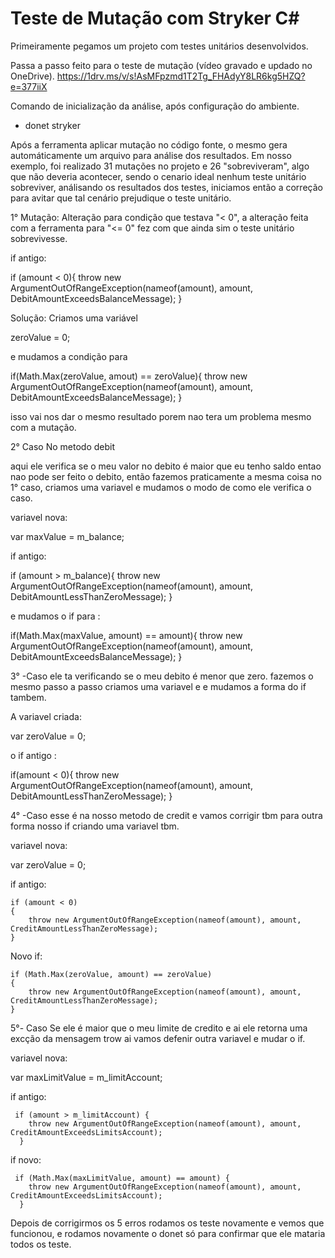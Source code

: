# Teste de Mutação com Stryker C#

Primeiramente pegamos um projeto com testes unitários desenvolvidos.

Passa a passo feito para o teste de mutação (vídeo gravado e updado no OneDrive).
https://1drv.ms/v/s!AsMFpzmd1T2Tg_FHAdyY8LR6kg5HZQ?e=377iiX

Comando de inicialização da análise, após configuração do ambiente.

* donet stryker

Após a ferramenta aplicar mutação no código fonte, o mesmo gera automáticamente um arquivo para análise dos resultados. Em nosso exemplo, foi realizado 31 mutações no projeto e 26 "sobreviveram", algo que não deveria acontecer, sendo o cenario ideal nenhum teste unitário sobreviver, análisando os resultados dos testes, iniciamos então a correção para avitar que tal cenário prejudique o teste unitário.

1° Mutação: Alteração para condição que testava "< 0", a alteração feita com a ferramenta para "<= 0" fez com que ainda sim o teste unitário sobrevivesse.

if antigo:

if (amount < 0){
      throw new ArgumentOutOfRangeException(nameof(amount), amount, DebitAmountExceedsBalanceMessage);
  }

Solução: Criamos uma variável 

zeroValue = 0;

e mudamos a condição para

if(Math.Max(zeroValue, amout) == zeroValue){
      throw new ArgumentOutOfRangeException(nameof(amount), amount, DebitAmountExceedsBalanceMessage);
  }

isso vai nos dar o mesmo resultado porem nao tera um problema mesmo com a mutação.

2° Caso No metodo debit

aqui ele verifica se o meu valor no debito é maior que eu tenho saldo entao nao pode ser feito o debito,
então fazemos praticamente a mesma coisa no 1° caso, criamos uma variavel e mudamos o modo de como ele verifica o caso.

variavel nova:

var maxValue = m_balance;

if antigo:

if (amount > m_balance){
    throw new ArgumentOutOfRangeException(nameof(amount), amount, DebitAmountLessThanZeroMessage);
}

e mudamos o if para :

if(Math.Max(maxValue, amount) == amount){
        throw new ArgumentOutOfRangeException(nameof(amount), amount, DebitAmountExceedsBalanceMessage);
     }

3° -Caso ele ta verificando se o meu debito é menor que zero. fazemos o mesmo passo a passo criamos uma variavel e e mudamos a forma do if tambem.

A variavel criada:

var zeroValue = 0;

o if antigo :

if(amount < 0){
  throw new ArgumentOutOfRangeException(nameof(amount), amount, DebitAmountLessThanZeroMessage);
            }

4° -Caso esse é na nosso metodo de credit e vamos corrigir tbm para outra forma nosso if criando uma variavel tbm.

variavel nova:

var zeroValue = 0;

if antigo:

    if (amount < 0)
    {
        throw new ArgumentOutOfRangeException(nameof(amount), amount, CreditAmountLessThanZeroMessage);
    }
    
Novo if:

    if (Math.Max(zeroValue, amount) == zeroValue)
    {
        throw new ArgumentOutOfRangeException(nameof(amount), amount, CreditAmountLessThanZeroMessage);
    }
    
5°- Caso Se ele é maior que o meu limite de credito e ai ele retorna uma excção da mensagem trow ai vamos defenir outra variavel e mudar o if.

variavel nova: 

var maxLimitValue = m_limitAccount;

if antigo:

     if (amount > m_limitAccount) {
        throw new ArgumentOutOfRangeException(nameof(amount), amount, CreditAmountExceedsLimitsAccount);
      }
if novo:

     if (Math.Max(maxLimitValue, amount) == amount) {
        throw new ArgumentOutOfRangeException(nameof(amount), amount, CreditAmountExceedsLimitsAccount);
      }

Depois de corrigirmos os 5 erros rodamos os teste novamente e vemos que funcionou, e rodamos novamente o donet só para confirmar que ele mataria todos os teste.


